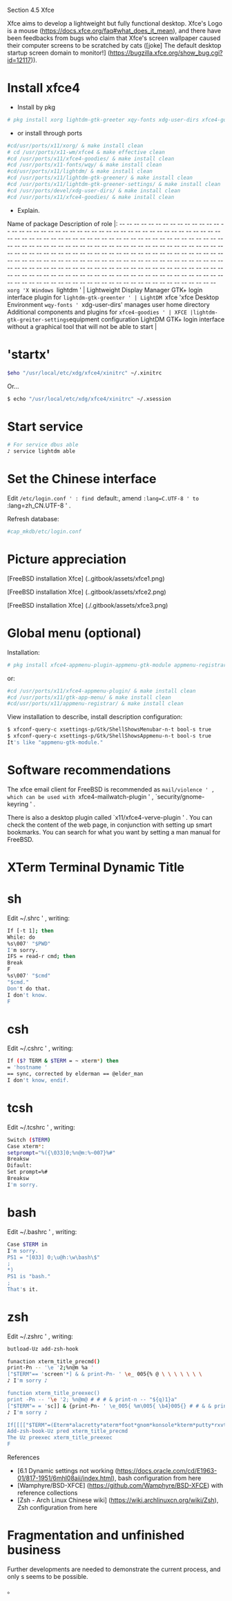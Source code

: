 Section 4.5 Xfce

Xfce aims to develop a lightweight but fully functional desktop. Xfce's Logo is a mouse (https://docs.xfce.org/faq#what_does_it_mean), and there have been feedbacks from bugs who claim that Xfce's screen wallpaper caused their computer screens to be scratched by cats ([joke\] The default desktop startup screen domain to monitor!] (https://bugzilla.xfce.org/show_bug.cgi?id=12117)).

# Install xfce4

- Install by pkg

```sh '
# pkg install xorg lightdm-gtk-greeter xqy-fonts xdg-user-dirs xfce4-goodieslightdm-gtk-greeter-settings
````

- or install through ports

```sh '
#cd/usr/ports/x11/xorg/ & make install clean
# cd /usr/ports/x11-wm/xfce4 & make effective clean
#cd /usr/ports/x11/xfce4-goodies/ & make install clean
#cd /usr/ports/x11-fonts/wqy/ & make install clean
#cd/usr/ports/x11/lightdm/ & make install clean
#cd /usr/ports/x11/lightdm-gtk-greener/ & make install clean
#cd /usr/ports/x11/lightdm-gtk-greener-settings/ & make install clean
#cd /usr/ports/devel/xdg-user-dirs/ & make install clean
#cd /usr/ports/x11/xfce4-goodies/ & make install clean
````

- Explain.

Name of package Description of role
|: -- -- -- -- -- -- -- -- -- -- -- -- -- -- -- -- -- -- -- -- -- -- -- -- -- -- -- -- -- -- -- -- -- -- -- -- -- -- -- -- -- -- -- -- -- -- -- -- -- -- -- -- -- -- -- -- -- -- -- -- -- -- -- -- -- -- -- -- -- -- -- -- -- -- -- -- -- -- -- -- -- -- -- -- -- -- -- -- -- -- -- -- -- -- -- -- -- -- -- -- -- -- -- -- -- -- -- -- -- -- -- -- -- -- -- -- -- -- -- -- -- -- -- -- -- -- -- -- -- -- -- -- -- -- -- -- -- -- -- -- -- -- -- -- -- -- -- -- -- -- -- -- -- -- -- -- -- -- -- -- -- -- -- -- -- -- -- -- -- -- -- -- -- -- -- -- -- -- -- -- -- -- -- -- -- -- -- -- -- -- -- -- -- -- -- -- -- -- -- -- -- -- -- -- -- -- -- -- -- -- -- -- -- -- -- -- -- -- -- -- -- -- -- -- -- -- -- -- -- -- -- -- -- -- -- -- -- -- -- -- -- -- -- -- -- -- -- -- -- -- -- -- --
`xorg 'X Windows
`lightdm ' | Lightweight Display Manager
GTK+ login interface plugin for `lightdm-gtk-greenter ' | LightDM
`xfce 'xfce Desktop Environment
`wqy-fonts '
`xdg-user-dirs' manages user home directory
Additional components and plugins for `xfce4-goodies ' | XFCE
|lightdm-gtk-greiter-settings`equipment configuration LightDM GTK+ login interface without a graphical tool that will not be able to start |


# 'startx'

```sh '
$eho "/usr/local/etc/xdg/xfce4/xinitrc" ~/.xinitrc
````

Or...

```sh '
$ echo "/usr/local/etc/xdg/xfce4/xinitrc" ~/.xsession
````


# Start service

```sh '
# For service dbus able
♪ service lightdm able
````

# Set the Chinese interface

Edit `/etc/login.conf ' : find `default:\, amend `:lang=C.UTF-8 ' to `:lang=zh_CN.UTF-8 ' .

Refresh database:

```sh '
#cap_mkdb/etc/login.conf
````

# Picture appreciation #

[FreeBSD installation Xfce] (..gitbook/assets/xfce1.png)

[FreeBSD installation Xfce] (..gitbook/assets/xfce2.png)

[FreeBSD installation Xfce] (./.gitbook/assets/xfce3.png)

# Global menu (optional)

Installation:

```sh '
# pkg install xfce4-appmenu-plugin-appmenu-gtk-module appmenu-registrar
````

or:

```sh '
#cd /usr/ports/x11/xfce4-appmenu-plugin/ & make install clean
#cd /usr/ports/x11/gtk-app-menu/ & make install clean
#cd/usr/ports/x11/appmenu-registrar/ & make install clean
````

View installation to describe, install description configuration:

```sh '
$ xfconf-query-c xsettings-p/Gtk/ShellShowsMenubar-n-t bool-s true
$ xfconf-query-c xsettings-p/Gtk/ShellShowsAppmenu-n-t bool-s true
It's like "appmenu-gtk-module."
````

# Software recommendations

The xfce email client for FreeBSD is recommended as `mail/violence ' , which can be used with `xfce4-mailwatch-plugin ' , `security/gnome-keyring ' .

There is also a desktop plugin called `x11/xfce4-verve-plugin ' . You can check the content of the web page, in conjunction with setting up smart bookmarks. You can search for what you want by setting a man manual for FreeBSD.


# XTerm Terminal Dynamic Title

# sh #

Edit ~/.shrc ' , writing:

```sh '
If [-t 1]; then
While: do
%s\007' "$PWD"
I'm sorry.
IFS = read-r cmd; then
Break
F
%s\007' "$cmd"
"$cmd."
Don't do that.
I don't know.
F
````

# csh #

Edit ~/.cshrc ' , writing:

```sh '
If ($? TERM & $TERM = ~ xterm*) then
= 'hostname '
== sync, corrected by elderman == @elder_man
I don't know, endif.
````

# tcsh

Edit ~/.tcshrc ' , writing:

```sh '
Switch ($TERM)
Case xterm*:
setprompt="%({\033]0;%n@m:%~007}%#"
Breaksw
Difault:
Set prompt=%#
Breaksw
I'm sorry.
````

# bash #

Edit ~/.bashrc ' , writing:

```sh '
Case $TERM in
I'm sorry.
PS1 = "[033] 0;\u@h:\w\bash\$"
;
*)
PS1 is "bash."
;
That's it.
````

# zsh #

Edit ~/.zshrc ' , writing:

```sh '
butload-Uz add-zsh-hook

funaction xterm_title_precmd()
print-Pn -- '\e '2;%n@m %a '
["$TERM"== 'screen'*] & & print-Pn- ' \e_ 005{% @ \ \ \ \ \ \ \
♪ I'm sorry ♪

function xterm_title_preexec()
print -Pn -- '\e '2; %n@m@ # # # & print-n -- "${q)1}a"
["$TERM"= = 'sc]] & {print-Pn- ' \e_005{ %m\005{ \b4}005{} # # & & print-n -- '${1}1};}
♪ I'm sorry ♪

If[[[["$TERM"=(Eterm*alacretty*aterm*foot*gnom*konsole*kterm*putty*rxvt*scscreen*wezterm*tmux*xterm*]]
Add-zsh-book-Uz pred xterm_title_precmd
The Uz preexec xterm_title_preexec
F
````

References

- [6.1 Dynamic settings not working (https://docs.oracle.com/cd/E1963-01/817-1951/6mhl08aii/index.html), bash configuration from here
- [Wamphyre/BSD-XFCE] (https://github.com/Wamphyre/BSD-XFCE) with reference collections
- [Zsh - Arch Linux Chinese wiki] (https://wiki.archlinuxcn.org/wiki/Zsh), Zsh configuration from here

# Fragmentation and unfinished business

Further developments are needed to demonstrate the current process, and only s seems to be possible.

。